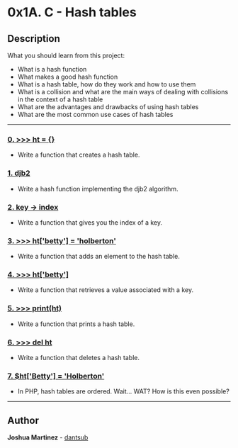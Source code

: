 # 0x1A. C - Hash tables

## Description

What you should learn from this project:

* What is a hash function
* What makes a good hash function
* What is a hash table, how do they work and how to use them
* What is a collision and what are the main ways of dealing with collisions in the context of a hash table
* What are the advantages and drawbacks of using hash tables
* What are the most common use cases of hash tables

---

### [0. >>> ht = {}](./0-hash_table_create.c)

* Write a function that creates a hash table.

### [1. djb2](./1-djb2.c)

* Write a hash function implementing the djb2 algorithm.

### [2. key -> index](./2-key_index.c)

* Write a function that gives you the index of a key.

### [3. >>> ht['betty'] = 'holberton'](./3-hash_table_set.c)

* Write a function that adds an element to the hash table.

### [4. >>> ht['betty']](./4-hash_table_get.c)

* Write a function that retrieves a value associated with a key.

### [5. >>> print(ht)](./5-hash_table_print.c)

* Write a function that prints a hash table.

### [6. >>> del ht](./6-hash_table_delete.c)

* Write a function that deletes a hash table.

### [7. $ht['Betty'] = 'Holberton'](./100-sorted_hash_table.c)

* In PHP, hash tables are ordered. Wait… WAT? How is this even possible?

---

## Author

**Joshua Martinez** - [dantsub](https://github.com/dantsub)
